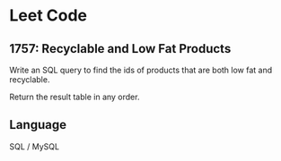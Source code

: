 # Leet Code

## 1757: Recyclable and Low Fat Products

Write an SQL query to find the ids of products that are both low fat and recyclable.

Return the result table in any order.

## Language
SQL / MySQL

